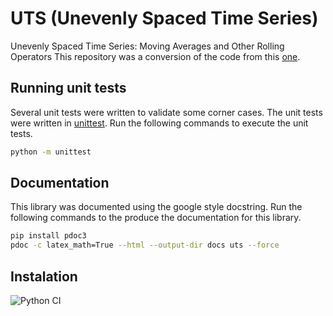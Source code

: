 # UTS (Unevenly Spaced Time Series)

Unevenly Spaced Time Series: Moving Averages and Other Rolling Operators
This repository was a conversion of the code from this [one](https://github.com/andreas50/utsAlgorithms).

## Running unit tests

Several unit tests were written to validate some corner cases.
The unit tests were written in [unittest](https://docs.python.org/3/library/unittest.html).
Run the following commands to execute the unit tests.

```bash
python -m unittest
```

## Documentation

This library was documented using the google style docstring.
Run the following commands to the produce the documentation for this library.

```bash
pip install pdoc3
pdoc -c latex_math=True --html --output-dir docs uts --force
```

## Instalation

![Python CI](https://github.com/mariolpantunes/uts/workflows/Python%20CI/badge.svg)
